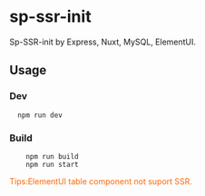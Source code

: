 # sp-ssr-init

Sp-SSR-init by Express, Nuxt, MySQL, ElementUI.

## Usage

### Dev

``` node
  npm run dev
```

### Build

``` node
    npm run build
    npm run start
```

<span style="color:#f60">Tips:ElementUI table component not suport SSR.</div>
